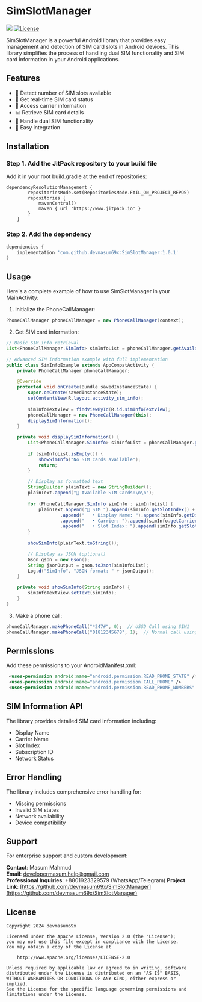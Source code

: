 # SimSlotManager

[![](https://jitpack.io/v/devmasum69x/SimSlotManager.svg)](https://jitpack.io/#devmasum69x/SimSlotManager)
[![License](https://img.shields.io/badge/License-Apache%202.0-blue.svg)](https://opensource.org/licenses/Apache-2.0)

SimSlotManager is a powerful Android library that provides easy management and detection of SIM card slots in Android devices. This library simplifies the process of handling dual SIM functionality and SIM card information in your Android applications.

## Features

- 📱 Detect number of SIM slots available
- 🔄 Get real-time SIM card status
- 📡 Access carrier information
- 📊 Retrieve SIM card details
- 🔐 Handle dual SIM functionality
- 💫 Easy integration

## Installation

### Step 1. Add the JitPack repository to your build file

Add it in your root build.gradle at the end of repositories:

```
dependencyResolutionManagement {
		repositoriesMode.set(RepositoriesMode.FAIL_ON_PROJECT_REPOS)
		repositories {
			mavenCentral()
			maven { url 'https://www.jitpack.io' }
		}
	}
```

### Step 2. Add the dependency

```gradle
dependencies {
    implementation 'com.github.devmasum69x:SimSlotManager:1.0.1'
}
```

## Usage

Here's a complete example of how to use SimSlotManager in your MainActivity:

1. Initialize the PhoneCallManager:
```java
PhoneCallManager phoneCallManager = new PhoneCallManager(context);
```

2. Get SIM card information:
```java
// Basic SIM info retrieval
List<PhoneCallManager.SimInfo> simInfoList = phoneCallManager.getAvailableSimCards();

// Advanced SIM information example with full implementation
public class SimInfoExample extends AppCompatActivity {
    private PhoneCallManager phoneCallManager;

    @Override
    protected void onCreate(Bundle savedInstanceState) {
        super.onCreate(savedInstanceState);
        setContentView(R.layout.activity_sim_info);
        
        simInfoTextView = findViewById(R.id.simInfoTextView);
        phoneCallManager = new PhoneCallManager(this);
        displaySimInformation();
    }

    private void displaySimInformation() {
        List<PhoneCallManager.SimInfo> simInfoList = phoneCallManager.getAvailableSimCards();
        
        if (simInfoList.isEmpty()) {
            showSimInfo("No SIM cards available");
            return;
        }

        // Display as formatted text
        StringBuilder plainText = new StringBuilder();
        plainText.append("📱 Available SIM Cards:\n\n");
        
        for (PhoneCallManager.SimInfo simInfo : simInfoList) {
            plainText.append("🔵 SIM ").append(simInfo.getSlotIndex() + 1).append(":\n")
                    .append("   • Display Name: ").append(simInfo.getDisplayName()).append("\n")
                    .append("   • Carrier: ").append(simInfo.getCarrierName()).append("\n")
                    .append("   • Slot Index: ").append(simInfo.getSlotIndex() + 1).append("\n\n");
        }
        
        showSimInfo(plainText.toString());

        // Display as JSON (optional)
        Gson gson = new Gson();
        String jsonOutput = gson.toJson(simInfoList);
        Log.d("SimInfo", "JSON format: " + jsonOutput);
    }

    private void showSimInfo(String simInfo) {
        simInfoTextView.setText(simInfo);
    }
}
```

3. Make a phone call:
```java
phoneCallManager.makePhoneCall("*247#", 0);  // USSD Call using SIM1
phoneCallManager.makePhoneCall("01812345678", 1);  // Normal call using SIM2
```



## Permissions

Add these permissions to your AndroidManifest.xml:

```xml
 <uses-permission android:name="android.permission.READ_PHONE_STATE" />
 <uses-permission android:name="android.permission.CALL_PHONE" />
 <uses-permission android:name="android.permission.READ_PHONE_NUMBERS" />
```

## SIM Information API

The library provides detailed SIM card information including:
- Display Name
- Carrier Name
- Slot Index
- Subscription ID
- Network Status

## Error Handling

The library includes comprehensive error handling for:
- Missing permissions
- Invalid SIM states
- Network availability
- Device compatibility


## Support

For enterprise support and custom development:

**Contact**: Masum Mahmud  
**Email**: [developermasum.help@gmail.com](developermasum.help@gmail.com)  
**Professional Inquiries**: +8801923329579 (WhatsApp/Telegram)
**Project Link**: [https://github.com/devmasum69x/SimSlotManager](https://github.com/devmasum69x/SimSlotManager)


## License

```
Copyright 2024 devmasum69x

Licensed under the Apache License, Version 2.0 (the "License");
you may not use this file except in compliance with the License.
You may obtain a copy of the License at

    http://www.apache.org/licenses/LICENSE-2.0

Unless required by applicable law or agreed to in writing, software
distributed under the License is distributed on an "AS IS" BASIS,
WITHOUT WARRANTIES OR CONDITIONS OF ANY KIND, either express or implied.
See the License for the specific language governing permissions and
limitations under the License.
```


